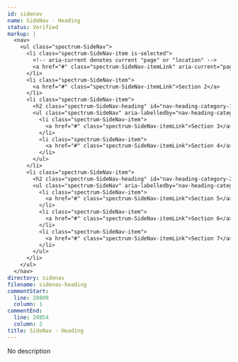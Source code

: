 ```yaml
---
id: sidenav
name: SideNav - Heading
status: Verified
markup: |
  <nav>
    <ul class="spectrum-SideNav">
      <li class="spectrum-SideNav-item is-selected">
        <!-- aria-current denotes current "page" or "location" -->
        <a href="#" class="spectrum-SideNav-itemLink" aria-current="page">Section 1</a>
      </li>
      <li class="spectrum-SideNav-item">
        <a href="#" class="spectrum-SideNav-itemLink">Section 2</a>
      </li>
      <li class="spectrum-SideNav-item">
        <h2 class="spectrum-SideNav-heading" id="nav-heading-category-1">Category 1</h2>
        <ul class="spectrum-SideNav" aria-labelledby="nav-heading-category-1">
          <li class="spectrum-SideNav-item">
            <a href="#" class="spectrum-SideNav-itemLink">Section 3</a>
          </li>
          <li class="spectrum-SideNav-item">
            <a href="#" class="spectrum-SideNav-itemLink">Section 4</a>
          </li>
        </ul>
      </li>
      <li class="spectrum-SideNav-item">
        <h2 class="spectrum-SideNav-heading" id="nav-heading-category-2">Category 2</h2>
        <ul class="spectrum-SideNav" aria-labelledby="nav-heading-category-2">
          <li class="spectrum-SideNav-item">
            <a href="#" class="spectrum-SideNav-itemLink">Section 5</a>
          </li>
          <li class="spectrum-SideNav-item">
            <a href="#" class="spectrum-SideNav-itemLink">Section 6</a>
          </li>
          <li class="spectrum-SideNav-item">
            <a href="#" class="spectrum-SideNav-itemLink">Section 7</a>
          </li>
        </ul>
      </li>
    </ul>
  </nav>
directory: sidenav
filename: sidenav-heading
commentStart:
  line: 20809
  column: 1
commentEnd:
  line: 20854
  column: 2
title: SideNav - Heading
---
```

No description